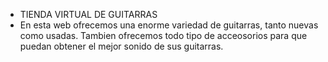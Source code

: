 * TIENDA VIRTUAL DE GUITARRAS
* En esta web ofrecemos una enorme variedad de guitarras, tanto nuevas como usadas. Tambien ofrecemos todo tipo de acceosorios para que puedan obtener el mejor sonido de sus guitarras.